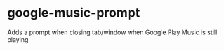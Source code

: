 google-music-prompt
===================

Adds a prompt when closing tab/window when Google Play Music is still playing
